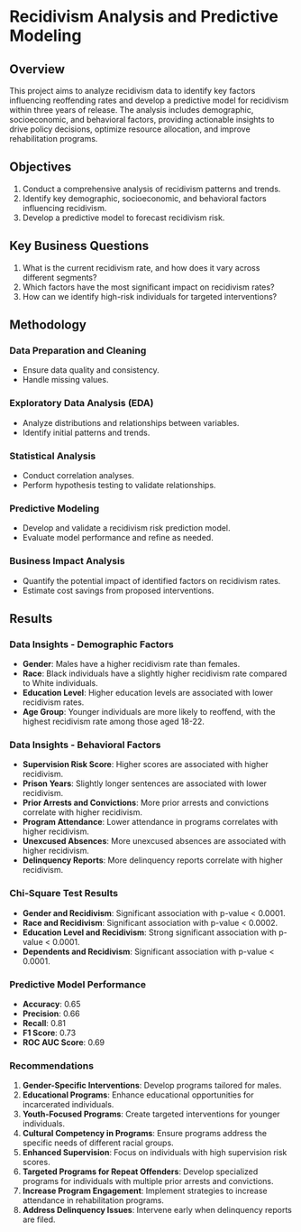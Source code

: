 # Recidivism Analysis and Predictive Modeling

## Overview

This project aims to analyze recidivism data to identify key factors influencing reoffending rates and develop a predictive model for recidivism within three years of release. The analysis includes demographic, socioeconomic, and behavioral factors, providing actionable insights to drive policy decisions, optimize resource allocation, and improve rehabilitation programs.

## Objectives

1. Conduct a comprehensive analysis of recidivism patterns and trends.
2. Identify key demographic, socioeconomic, and behavioral factors influencing recidivism.
3. Develop a predictive model to forecast recidivism risk.

## Key Business Questions

1. What is the current recidivism rate, and how does it vary across different segments?
2. Which factors have the most significant impact on recidivism rates?
3. How can we identify high-risk individuals for targeted interventions?

## Methodology

### Data Preparation and Cleaning
- Ensure data quality and consistency.
- Handle missing values.

### Exploratory Data Analysis (EDA)
- Analyze distributions and relationships between variables.
- Identify initial patterns and trends.

### Statistical Analysis
- Conduct correlation analyses.
- Perform hypothesis testing to validate relationships.

### Predictive Modeling
- Develop and validate a recidivism risk prediction model.
- Evaluate model performance and refine as needed.

### Business Impact Analysis
- Quantify the potential impact of identified factors on recidivism rates.
- Estimate cost savings from proposed interventions.

## Results

### Data Insights - Demographic Factors
- **Gender**: Males have a higher recidivism rate than females.
- **Race**: Black individuals have a slightly higher recidivism rate compared to White individuals.
- **Education Level**: Higher education levels are associated with lower recidivism rates.
- **Age Group**: Younger individuals are more likely to reoffend, with the highest recidivism rate among those aged 18-22.

### Data Insights - Behavioral Factors
- **Supervision Risk Score**: Higher scores are associated with higher recidivism.
- **Prison Years**: Slightly longer sentences are associated with lower recidivism.
- **Prior Arrests and Convictions**: More prior arrests and convictions correlate with higher recidivism.
- **Program Attendance**: Lower attendance in programs correlates with higher recidivism.
- **Unexcused Absences**: More unexcused absences are associated with higher recidivism.
- **Delinquency Reports**: More delinquency reports correlate with higher recidivism.

### Chi-Square Test Results
- **Gender and Recidivism**: Significant association with p-value < 0.0001.
- **Race and Recidivism**: Significant association with p-value < 0.0002.
- **Education Level and Recidivism**: Strong significant association with p-value < 0.0001.
- **Dependents and Recidivism**: Significant association with p-value < 0.0001.

### Predictive Model Performance
- **Accuracy**: 0.65
- **Precision**: 0.66
- **Recall**: 0.81
- **F1 Score**: 0.73
- **ROC AUC Score**: 0.69

### Recommendations
1. **Gender-Specific Interventions**: Develop programs tailored for males.
2. **Educational Programs**: Enhance educational opportunities for incarcerated individuals.
3. **Youth-Focused Programs**: Create targeted interventions for younger individuals.
4. **Cultural Competency in Programs**: Ensure programs address the specific needs of different racial groups.
5. **Enhanced Supervision**: Focus on individuals with high supervision risk scores.
6. **Targeted Programs for Repeat Offenders**: Develop specialized programs for individuals with multiple prior arrests and convictions.
7. **Increase Program Engagement**: Implement strategies to increase attendance in rehabilitation programs.
8. **Address Delinquency Issues**: Intervene early when delinquency reports are filed.
